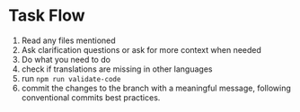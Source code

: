 # Task Flow

1. Read any files mentioned
2. Ask clarification questions or ask for more context when needed
3. Do what you need to do
4. check if translations are missing in other languages
5. run `npm run validate-code`
6. commit the changes to the branch with a meaningful message, following conventional commits best practices.
